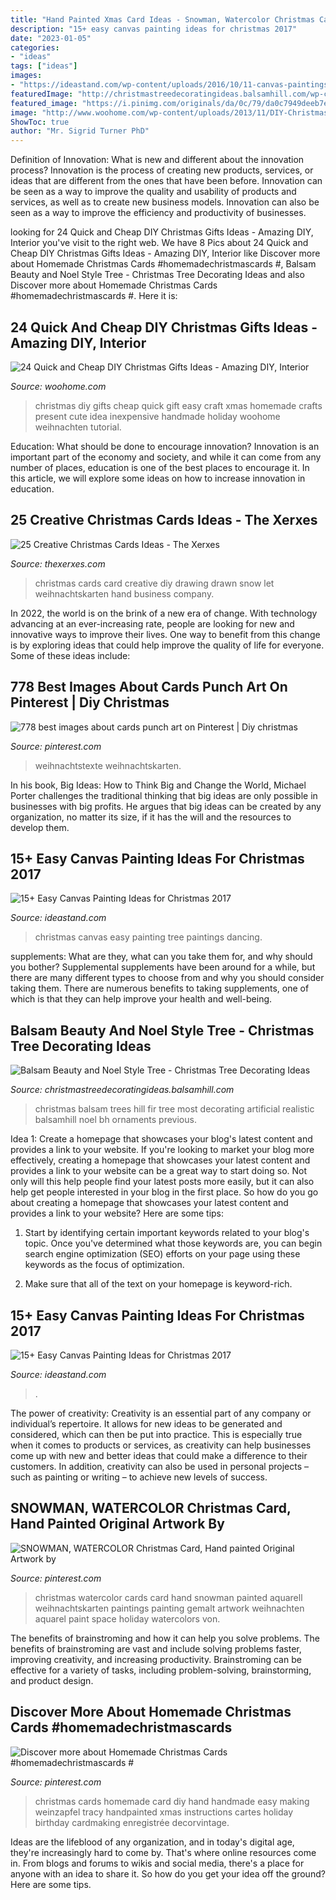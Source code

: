 ```yaml
---
title: "Hand Painted Xmas Card Ideas - Snowman, Watercolor Christmas Card, Hand Painted Original Artwork By"
description: "15+ easy canvas painting ideas for christmas 2017"
date: "2023-01-05"
categories:
- "ideas"
tags: ["ideas"]
images:
- "https://ideastand.com/wp-content/uploads/2016/10/11-canvas-paintings-for-christmas.jpg"
featuredImage: "http://christmastreedecoratingideas.balsamhill.com/wp-content/uploads/2014/11/BFR-T-9-777x1024.jpg"
featured_image: "https://i.pinimg.com/originals/da/0c/79/da0c7949deeb7ed6ca98eb01916ff289.jpg"
image: "http://www.woohome.com/wp-content/uploads/2013/11/DIY-Christmas-Gift-Ideas-8.jpg"
ShowToc: true
author: "Mr. Sigrid Turner PhD"
---
```



Definition of Innovation: What is new and different about the innovation process?
Innovation is the process of creating new products, services, or ideas that are different from the ones that have been before. Innovation can be seen as a way to improve the quality and usability of products and services, as well as to create new business models. Innovation can also be seen as a way to improve the efficiency and productivity of businesses.

	

		
looking for 24 Quick and Cheap DIY Christmas Gifts Ideas - Amazing DIY, Interior you've visit to the right web. We have 8 Pics about 24 Quick and Cheap DIY Christmas Gifts Ideas - Amazing DIY, Interior like Discover more about Homemade Christmas Cards #homemadechristmascards #, Balsam Beauty and Noel Style Tree - Christmas Tree Decorating Ideas and also Discover more about Homemade Christmas Cards #homemadechristmascards #. Here it is:
		
    
## 24 Quick And Cheap DIY Christmas Gifts Ideas - Amazing DIY, Interior

<img loading=lazy src="http://www.woohome.com/wp-content/uploads/2013/11/DIY-Christmas-Gift-Ideas-8.jpg" onerror="this.onerror=null;this.src='https://tse2.mm.bing.net/th?id=OIP.qEQ6oyrkqi_Qtb7U0OYuTAHaJl&amp;pid=15.1';" alt="24 Quick and Cheap DIY Christmas Gifts Ideas - Amazing DIY, Interior">

_Source: woohome.com_

>christmas diy gifts cheap quick gift easy craft xmas homemade crafts present cute idea inexpensive handmade holiday woohome weihnachten tutorial. 

	

Education: What should be done to encourage innovation?
Innovation is an important part of the economy and society, and while it can come from any number of places, education is one of the best places to encourage it. In this article, we will explore some ideas on how to increase innovation in education.

    
## 25 Creative Christmas Cards Ideas - The Xerxes

<img loading=lazy src="http://thexerxes.com/wp-content/uploads/2015/11/122.jpg" onerror="this.onerror=null;this.src='https://tse2.mm.bing.net/th?id=OIP.QNQ-BSc199RXc-SfHDtTggHaLI&amp;pid=15.1';" alt="25 Creative Christmas Cards Ideas - The Xerxes">

_Source: thexerxes.com_

>christmas cards card creative diy drawing drawn snow let weihnachtskarten hand business company. 

	

In 2022, the world is on the brink of a new era of change. With technology advancing at an ever-increasing rate, people are looking for new and innovative ways to improve their lives. One way to benefit from this change is by exploring ideas that could help improve the quality of life for everyone. Some of these ideas include:

    
## 778 Best Images About Cards Punch Art On Pinterest | Diy Christmas

<img loading=lazy src="https://i.pinimg.com/originals/da/0c/79/da0c7949deeb7ed6ca98eb01916ff289.jpg" onerror="this.onerror=null;this.src='https://tse1.mm.bing.net/th?id=OIP.Stsrl9S01c0tKFGw3zXyQgHaJ3&amp;pid=15.1';" alt="778 best images about cards punch art on Pinterest | Diy christmas">

_Source: pinterest.com_

>weihnachtstexte weihnachtskarten. 

	

In his book, Big Ideas: How to Think Big and Change the World, Michael Porter challenges the traditional thinking that big ideas are only possible in businesses with big profits. He argues that big ideas can be created by any organization, no matter its size, if it has the will and the resources to develop them.

    
## 15+ Easy Canvas Painting Ideas For Christmas 2017

<img loading=lazy src="https://ideastand.com/wp-content/uploads/2016/10/canvas-paintings/9-canvas-paintings-for-christmas.jpg" onerror="this.onerror=null;this.src='https://tse3.mm.bing.net/th?id=OIP.uSiBswElnbKPipNR7xydTAHaPU&amp;pid=15.1';" alt="15+ Easy Canvas Painting Ideas for Christmas 2017">

_Source: ideastand.com_

>christmas canvas easy painting tree paintings dancing. 

	

supplements: What are they, what can you take them for, and why should you bother?
Supplemental supplements have been around for a while, but there are many different types to choose from and why you should consider taking them. There are numerous benefits to taking supplements, one of which is that they can help improve your health and well-being.

    
## Balsam Beauty And Noel Style Tree - Christmas Tree Decorating Ideas

<img loading=lazy src="http://christmastreedecoratingideas.balsamhill.com/wp-content/uploads/2014/11/BFR-T-9-777x1024.jpg" onerror="this.onerror=null;this.src='https://tse1.mm.bing.net/th?id=OIP.RCVgAhf96oUaFy8nHZlqaQHaJw&amp;pid=15.1';" alt="Balsam Beauty and Noel Style Tree - Christmas Tree Decorating Ideas">

_Source: christmastreedecoratingideas.balsamhill.com_

>christmas balsam trees hill fir tree most decorating artificial realistic balsamhill noel bh ornaments previous. 

	

Idea 1: Create a homepage that showcases your blog's latest content and provides a link to your website.
If you're looking to market your blog more effectively, creating a homepage that showcases your latest content and provides a link to your website can be a great way to start doing so. Not only will this help people find your latest posts more easily, but it can also help get people interested in your blog in the first place. So how do you go about creating a homepage that showcases your latest content and provides a link to your website? Here are some tips:
1. Start by identifying certain important keywords related to your blog's topic. Once you've determined what those keywords are, you can begin search engine optimization (SEO) efforts on your page using these keywords as the focus of optimization.

2. Make sure that all of the text on your homepage is keyword-rich.

    
## 15+ Easy Canvas Painting Ideas For Christmas 2017

<img loading=lazy src="https://ideastand.com/wp-content/uploads/2016/10/11-canvas-paintings-for-christmas.jpg" onerror="this.onerror=null;this.src='https://tse2.mm.bing.net/th?id=OIP.1vj75GxPszDqT3178AVZpQHaJQ&amp;pid=15.1';" alt="15+ Easy Canvas Painting Ideas for Christmas 2017">

_Source: ideastand.com_

>. 

	

The power of creativity:
Creativity is an essential part of any company or individual’s repertoire. It allows for new ideas to be generated and considered, which can then be put into practice. This is especially true when it comes to products or services, as creativity can help businesses come up with new and better ideas that could make a difference to their customers. In addition, creativity can also be used in personal projects – such as painting or writing – to achieve new levels of success.

    
## SNOWMAN, WATERCOLOR Christmas Card, Hand Painted Original Artwork By

<img loading=lazy src="https://i.pinimg.com/736x/07/f4/85/07f4857cd033fc61e3d60292a8acaad7--watercolor-christmas-cards-watercolor-cards.jpg" onerror="this.onerror=null;this.src='https://tse2.mm.bing.net/th?id=OIP.9WFVXjUQg2HH5GLhtWdxbQHaLI&amp;pid=15.1';" alt="SNOWMAN, WATERCOLOR Christmas Card, Hand painted Original Artwork by">

_Source: pinterest.com_

>christmas watercolor cards card hand snowman painted aquarell weihnachtskarten paintings painting gemalt artwork weihnachten aquarel paint space holiday watercolors von. 

	

The benefits of brainstroming and how it can help you solve problems.
The benefits of brainstroming are vast and include solving problems faster, improving creativity, and increasing productivity. Brainstroming can be effective for a variety of tasks, including problem-solving, brainstorming, and product design.

    
## Discover More About Homemade Christmas Cards #homemadechristmascards #

<img loading=lazy src="https://i.pinimg.com/736x/17/62/f0/1762f063479b69dbe84e23c5201c4a1b.jpg" onerror="this.onerror=null;this.src='https://tse3.mm.bing.net/th?id=OIP.t0l0TeWZ7ZiosdmHAaFQmwHaJ3&amp;pid=15.1';" alt="Discover more about Homemade Christmas Cards #homemadechristmascards #">

_Source: pinterest.com_

>christmas cards homemade card diy hand handmade easy making weinzapfel tracy handpainted xmas instructions cartes holiday birthday cardmaking enregistrée decorvintage. 

	

Ideas are the lifeblood of any organization, and in today's digital age, they're increasingly hard to come by. That's where online resources come in. From blogs and forums to wikis and social media, there's a place for anyone with an idea to share it. So how do you get your idea off the ground? Here are some tips.

